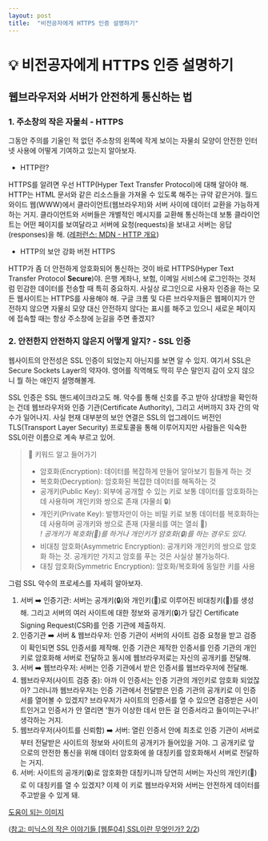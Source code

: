 ```yaml
---
layout: post
title:  "비전공자에게 HTTPS 인증 설명하기"
---
```


# 💡 비전공자에게 HTTPS 인증 설명하기

## 웹브라우저와 서버가 안전하게 통신하는 법

### 1. 주소창의 작은 자물쇠 - HTTPS

그동안 주의를 기울인 적 없던 주소창의 왼쪽에 작게 보이는 자물쇠 모양이 안전한 인터넷 사용에 어떻게 기여하고 있는지 알아보자.

- HTTP란?

HTTPS를 알려면 우선 HTTP(Hyper Text Transfer Protocol)에 대해 알아야 해. HTTP는 HTML 문서와 같은 리소스들을 가져올 수 있도록 해주는 규약 같은거야. 월드 와이드 웹(WWW)에서 클라이언트(웹브라우저)와 서버 사이에 데이터 교환을 가능하게 하는 거지. 클라이언트와 서버들은 개별적인 메시지를 교환해 통신하는데 보통 클라이언트는 어떤 페이지를 보여달라고 서버에 요청(requests)을 보내고 서버는 응답(responses)을 해.
([레퍼런스: MDN - HTTP 개요](https://developer.mozilla.org/ko/docs/Web/HTTP/Overview))

- HTTP의 보안 강화 버전 HTTPS

HTTP가 좀 더 안전하게 암호화되어 통신하는 것이 바로 HTTPS(Hyper Text Transfer Protocol **Secure**)야. 은행 계좌나, 보험, 이메일 서비스에 로그인하는 것처럼 민감한 데이터를 전송할 때 특히 중요하지. 사실상 로그인으로 사용자 인증을 하는 모든 웹사이트는 HTTPS를 사용해야 해. 구글 크롬 및 다른 브라우저들은 웹페이지가 안전하지 않으면 자물쇠 모양 대신 안전하지 않다는 표시를 해주고 있으니 새로운 페이지에 접속할 때는 항상 주소창에 눈길을 주면 좋겠지?  

### 2. 안전한지 안전하지 않은지 어떻게 알지? - SSL 인증

웹사이트의 안전성은 SSL 인증이 되었는지 아닌지를 보면 알 수 있지. 여기서 SSL은 Secure Sockets Layer의 약자야. 영어를 직역해도 딱히 무슨 말인지 감이 오지 않으니 뭘 하는 애인지 설명해볼게.   

SSL 인증은 SSL 핸드셰이크라고도 해. 악수를 통해 신호를 주고 받아 상대방을 확인하는 건데 웹브라우저와 인증 기관(Certificate Authority), 그리고 서버까지 3자 간의 악수가 일어나지. 사실 현재 대부분의 보안 연결은 SSL의 업그레이드 버전인 TLS(Transport Layer Security) 프로토콜을 통해 이루어지지만 사람들은 익숙한 SSL이란 이름으로 계속 부르고 있어.

> 🌟 키워드 알고 들어가기
>- 암호화(Encryption): 데이터를 복잡하게 만들어 알아보기 힘들게 하는 것  
>- 복호화(Decryption): 암호화된 복잡한 데이터를 해독하는 것  
>- 공개키(Public Key): 외부에 공개할 수 있는 키로 보통 데이터를 암호화하는 데 사용하며 개인키와 쌍으로 존재 (자물쇠 🔒)  
>- 개인키(Private Key): 발행자만이 아는 비밀 키로 보통 데이터를 복호화하는데 사용하며 공개키와 쌍으로 존재 (자물쇠를 여는 열쇠 🔑)  
  *! 공개키가 복호화(🔑)를 하거나 개인키가 암호화(🔒)를 하는 경우도 있다.*  
>- 비대칭 암호화(Asymmetric Encryption): 공개키와 개인키의 쌍으로 암호화 하는 것. 공개키만 가지고 암호를 푸는 것은 사실상 불가능하다.  
>- 대칭 암호화(Symmetric Encryption): 암호화/복호화에 동일한 키를 사용  

그럼 SSL 악수의 프로세스를 자세히 알아보자.
1. 서버 ➡️ 인증기관: 서버는 공개키(🔒)와 개인키(🔑)로 이루어진 비대칭키(🔐)를 생성해. 그리고 서버의 여러 사이트에 대한 정보와 공개키(🔒)가 담긴 Certificate Signing Request(CSR)를 인증 기관에 제출하지.  
2. 인증기관 ➡️ 서버 & 웹브라우저: 인증 기관이 서버의 사이트 검증 요청을 받고 검증이 확인되면 SSL 인증서를 제작해. 인증 기관은 제작한 인증서를 인증 기관의 개인키로 암호화해 서버로 전달하고 동시에 웹브라우저로는 자신의 공개키를 전달해.  
3. 서버 ➡️ 웹브라우저: 서버는 인증 기관에서 받은 인증서를 웹브라우저에 전달해.  
4. 웹브라우저(사이트 검증 중): 아까 이 인증서는 인증 기관의 개인키로 암호화 되었잖아? 그러니까 웹브라우저는 인증 기관에서 전달받은 인증 기관의 공개키로 이 인증서를 열어볼 수 있겠지? 브라우저가 사이트의 인증서를 열 수 있으면 검증받은 사이트인거고 인증서가 안 열리면 '뭔가 이상한 데서 만든 걸 인증서라고 들이미는구나!' 생각하는 거지.  
5. 웹브라우저(사이트를 신뢰함) ➡️ 서버: 열린 인증서 안에 최초로 인증 기관이 서버로부터 전달받은 사이트의 정보와 사이트의 공개키가 들어있을 거야. 그 공개키로 앞으로의 안전한 통신을 위해 데이터 암호화에 쓸 대칭키를 암호화해서 서버로 전달하는 거지.  
6. 서버: 사이트의 공개키(🔒)로 암호화한 대칭키니까 당연히 서버는 자신의 개인키(🔑)로 이 대칭키를 열 수 있겠지? 이제 이 키로 웹브라우저와 서버는 안전하게 데이터를 주고받을 수 있게 돼.  

[도움이 되는 이미지]()

([참고: 미닉스의 작은 이야기들 [웹툰04] SSL이란 무엇인가? 2/2](https://archive.ph/TkdiY/2f07cedcc34f76207cf616d1fa39fb0f2095c30a.png))
